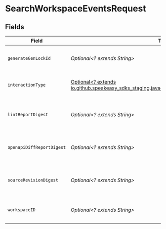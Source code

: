 # SearchWorkspaceEventsRequest


## Fields

| Field                                                                                                                                      | Type                                                                                                                                       | Required                                                                                                                                   | Description                                                                                                                                |
| ------------------------------------------------------------------------------------------------------------------------------------------ | ------------------------------------------------------------------------------------------------------------------------------------------ | ------------------------------------------------------------------------------------------------------------------------------------------ | ------------------------------------------------------------------------------------------------------------------------------------------ |
| `generateGenLockId`                                                                                                                        | *Optional<? extends String>*                                                                                                               | :heavy_minus_sign:                                                                                                                         | A specific gen lock ID for the events.                                                                                                     |
| `interactionType`                                                                                                                          | [Optional<? extends io.github.speakeasy_sdks_staging.javaclientsdk.models.shared.InteractionType>](../../models/shared/InteractionType.md) | :heavy_minus_sign:                                                                                                                         | Specified interaction type for events.                                                                                                     |
| `lintReportDigest`                                                                                                                         | *Optional<? extends String>*                                                                                                               | :heavy_minus_sign:                                                                                                                         | Unique identifier of the lint report digest.                                                                                               |
| `openapiDiffReportDigest`                                                                                                                  | *Optional<? extends String>*                                                                                                               | :heavy_minus_sign:                                                                                                                         | Unique identifier of the openapi diff report digest.                                                                                       |
| `sourceRevisionDigest`                                                                                                                     | *Optional<? extends String>*                                                                                                               | :heavy_minus_sign:                                                                                                                         | Unique identifier of the source revision digest.                                                                                           |
| `workspaceID`                                                                                                                              | *Optional<? extends String>*                                                                                                               | :heavy_minus_sign:                                                                                                                         | Unique identifier of the workspace.                                                                                                        |